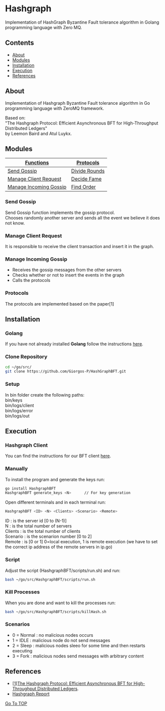 # Hashgraph

   Implementation of HashGraph Byzantine Fault tolerance algorithm in Golang programming language with Zero MQ.

## Contents
  - [About](#about)
  - [Modules](#modules)
  - [Installation](#installation)
  - [Execution](#execution)
  - [References](#references)

## About
Implementation of Hashgraph Byzantine Fault tolerance algorithm in Go programming language with ZeroMQ framework.

<p>Based on: <br>
"The Hashgraph Protocol: Efficient Asynchronous BFT for High-Throughput Distributed Ledgers" <br>
by Leemon Baird and Atul Luykx.<p>

## Modules

[Functions](#functions)  | [Protocols](#protocols)
------------- | -------------
[Send Gossip](#send-gossip)  | [Divide Rounds](#)
[Manage Client Request](#manage-client-request)  | [Decide Fame](#)
[Manage Incoming Gossip](#manage-incoming-gossip)  | [Find Order](#)

### Send Gossip
<p> Send Gossip function implements the gossip protocol.<br>
Chooses randomly another server and sends all the event we believe it does not know.
</p>

### Manage Client Request
<p> It is responsible to receive the client transaction and insert it in the graph.<p>

### Manage Incoming Gossip
 * Receives the gossip messages from the other servers
 * Checks whether or not to insert the events in the graph
 * Calls the protocols

### Protocols
The protocols are implemented based on the paper[1]


## Installation
### Golang
If you have not already installed **Golang** follow the instructions [here](https://golang.org/doc/install).

### Clone Repository
```bash
cd ~/go/src/
git clone https://github.com/Giorgos-P/HashGraphBFT.git
```
### Setup
<p>In bin folder create the following paths:<br>
bin/keys<br>
bin/logs/client<br>
bin/logs/error<br>
bin/logs/out<br>
</p>

## Execution
### Hashgraph Client
You can find the instructions for our BFT client [here](https://github.com/Giorgos-P/HashGraph_Client).

### Manually
To install the program and generate the keys run:
```bash
go install HashgraphBFT
HashgraphBFT generate_keys <N>      // For key generation
```
Open <N> different terminals and in each terminal run:
```bash
HashgraphBFT <ID> <N> <Clients> <Scenario> <Remote>
```

ID : is the server id [0 to (N-1)]<br>
N : is the total number of servers<br>
Clients : is the total number of clients<br>
Scenario : is the scenarion number [0 to 2]<br>
Remote : is [0 or 1] 0=local execution, 1 is remote execution (we have to set the correct ip address of the remote servers in ip.go)

### Script
Adjust the script (HashgraphBFT/scripts/run.sh) and run:
```bash
bash ~/go/src/HashgraphBFT/scripts/run.sh
```

### Kill Processes
When you are done and want to kill the processes run:
```bash
bash ~/go/src/HashgraphBFT/scripts/killHash.sh
```

### Scenarios
* 0 = Normal : no malicious nodes occurs
* 1 = IDLE : malicious node do not send messages
* 2 = Sleep : malicious nodes sleeo for some time and then restarts executing
* 3 = Fork : malicious nodes send messages with arbitrary content


## References
- [[1]The Hashgraph Protocol: Efficient Asynchronous BFT for High-Throughput Distributed Ledgers](https://hedera.com/hh-ieee_coins_paper-200516.pdf).
- [Hashgraph Report](https://github.com/Giorgos-P/HashGraphBFT/blob/main/Thesis_Hashgraph.pdf)


[Go To TOP](#hashgraph)
